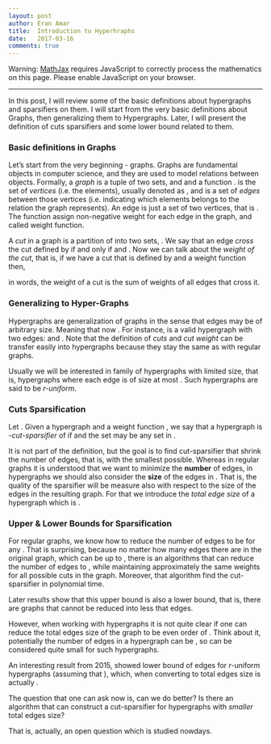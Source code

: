 ```yaml
---
layout: post
author: Eran Amar
title:  Introduction to Hyperhraphs
date:   2017-03-16
comments: true
---
```



<script type="math/tex">
\newcommand{\lyxlock}{}
</script>
<noscript>
<div class="warning">
Warning: <a href="http://www.mathjax.org/">MathJax</a> requires JavaScript to correctly process the mathematics on this page. Please enable JavaScript on your browser.
</div><hr>
</hr></noscript>


<div class="Unindented">
In this post, I will review some of the basic definitions about hypergraphs and sparsifiers on them. I will start from the very basic definitions about Graphs, then generalizing them to Hypergraphs. Later, I will present the definition of cuts sparsifiers and some lower bound related to them.
</div>
<h3 class="Subsubsection-">
<a class="toc" name="toc-Subsubsection--1"></a>Basic definitions in Graphs
</h3>
<div class="Unindented">
Let’s start from the very beginning - graphs. Graphs are fundamental objects in computer science, and they are used to model relations between objects. Formally, a <i>graph</i> <span class="MathJax_Preview"><script type="math/tex">
G=\left(V,E,w\right)
</script>
</span> is a tuple of two sets, <span class="MathJax_Preview"><script type="math/tex">
V
</script>
</span> and <span class="MathJax_Preview"><script type="math/tex">
E
</script>
</span> and a function <span class="MathJax_Preview"><script type="math/tex">
w
</script>
</span>. <span class="MathJax_Preview"><script type="math/tex">
V
</script>
</span> is the set of <i>vertices</i> (i.e. the elements), usually denoted as <span class="MathJax_Preview"><script type="math/tex">
\left[n\right]:=\left\{ 1,2,..,n\right\} 
</script>
</span>, and <span class="MathJax_Preview"><script type="math/tex">
E
</script>
</span> is a set of <i>edges</i> between those vertices (i.e. indicating which elements belongs to the relation the graph represents). An edge is just a set of two vertices, that is <span class="MathJax_Preview"><script type="math/tex">
e=\left\{ u,v\right\} \in E\subseteq\left\{ A\mid A\subseteq V,\:\:\left|A\right|=2\right\} 
</script>
</span>. The function <span class="MathJax_Preview"><script type="math/tex">
w:\:E\rightarrow\mathbb{R}_{\ge0}
</script>
</span> assign non-negative weight for each edge in the graph, and called weight function.
</div>
<div class="Indented">
A <i>cut</i> in a graph <span class="MathJax_Preview"><script type="math/tex">
G
</script>
</span> is a partition of <span class="MathJax_Preview"><script type="math/tex">
V
</script>
</span> into two sets, <span class="MathJax_Preview"><script type="math/tex">
\left(S,V\backslash S\right)
</script>
</span>. We say that an edge <span class="MathJax_Preview"><script type="math/tex">
e=\left\{ u,v\right\} 
</script>
</span> <i>cross</i> the cut defined by <span class="MathJax_Preview"><script type="math/tex">
S
</script>
</span> if and only if <span class="MathJax_Preview"><script type="math/tex">
S\cap e\ne\emptyset
</script>
</span> and <span class="MathJax_Preview"><script type="math/tex">
\left(V\backslash S\right)\cap e\ne\emptyset
</script>
</span>. Now we can talk about the <i>weight of the cut</i>, that is, if we have a cut that is defined by <span class="MathJax_Preview"><script type="math/tex">
S
</script>
</span> and a weight function <span class="MathJax_Preview"><script type="math/tex">
w
</script>
</span> then, <span class="MathJax_Preview">
<script type="math/tex;mode=display">

w_{G}\left(S\right)=\sum_{\begin{array}{c}
e\in E\\
e\cap S\notin\{\emptyset,e\}
\end{array}}w(e)

</script>
</span>
in words, the weight of a cut is the sum of weights of all edges that cross it.
</div>
<h3 class="Subsubsection-">
<a class="toc" name="toc-Subsubsection--2"></a>Generalizing to Hyper-Graphs
</h3>
<div class="Unindented">
Hypergraphs are generalization of graphs in the sense that edges may be of arbitrary size. Meaning that now <span class="MathJax_Preview"><script type="math/tex">
E\subseteq2^{V}\backslash\emptyset=\left\{ A\mid A\subseteq V,\:\:\left|A\right|>0\right\} 
</script>
</span>. For instance, <span class="MathJax_Preview"><script type="math/tex">
G=\left(\left[5\right],\left\{ \left\{ 4\right\} ,\left\{ 1,2,5\right\} \right\} \right)
</script>
</span> is a valid hypergraph with two edges: <span class="MathJax_Preview"><script type="math/tex">
\left\{ 4\right\} 
</script>
</span> and <span class="MathJax_Preview"><script type="math/tex">
\left\{ 1,2,5\right\} 
</script>
</span>. Note that the definition of <i>cuts</i> and <i>cut weight</i> can be transfer easily into hypergraphs because they stay the same as with regular graphs.
</div>
<div class="Indented">
Usually we will be interested in family of hypergraphs with limited size, that is, hypergraphs where each edge is of size at most <span class="MathJax_Preview"><script type="math/tex">
r
</script>
</span>. Such hypergraphs are said to be <i>r-uniform</i>.
</div>
<h3 class="Subsubsection-">
<a class="toc" name="toc-Subsubsection--3"></a>Cuts Sparsification 
</h3>
<div class="Unindented">
Let <span class="MathJax_Preview"><script type="math/tex">
\epsilon\in\left(0,1\right)
</script>
</span>. Given a hypergraph <span class="MathJax_Preview"><script type="math/tex">
H=\left(V,E\right)
</script>
</span> and a weight function <span class="MathJax_Preview"><script type="math/tex">
w
</script>
</span>, we say that a hypergraph <span class="MathJax_Preview"><script type="math/tex">
K=\left(V,E_{\epsilon},w\right)
</script>
</span> is <i><span class="MathJax_Preview"><script type="math/tex">
\epsilon
</script>
</span>-cut-sparsifier</i> of <span class="MathJax_Preview"><script type="math/tex">
H
</script>
</span> if <i><span class="MathJax_Preview">
<script type="math/tex;mode=display">

\forall S\subset V\qquad(1-\epsilon)\cdot w_{H}(S)\le w_{K}(S)\le(1+\epsilon)\cdot w_{H}(S)

</script>
</span>
</i>and the set <span class="MathJax_Preview"><script type="math/tex">
E_{\epsilon}
</script>
</span> may be any set in <span class="MathJax_Preview"><script type="math/tex">
2^{V}\backslash\emptyset
</script>
</span>.
</div>
<div class="Indented">
It is not part of the definition, but the goal is to find cut-sparsifier that shrink the number of edges, that is, with the smallest <span class="MathJax_Preview"><script type="math/tex">
\left|E_{\epsilon}\right|
</script>
</span> possible. Whereas in regular graphs it is understood that we want to minimize the <b>number</b> of edges, in hypergraphs we should also consider the <b>size</b> of the edges in <span class="MathJax_Preview"><script type="math/tex">
E_{\epsilon}
</script>
</span>. That is, the quality of the sparsifier will be measure also with respect to the size of the edges in the resulting graph. For that we introduce the <i>total edge size</i> of a hypergraph which is <span class="MathJax_Preview"><script type="math/tex">
\sum_{e\in E_{\epsilon}}\left|e\right|
</script>
</span>.
</div>
<h3 class="Subsubsection-">
<a class="toc" name="toc-Subsubsection--4"></a>Upper &amp; Lower Bounds for Sparsification
</h3>
<div class="Unindented">
For regular graphs, we know how to reduce the number of edges to be <span class="MathJax_Preview"><script type="math/tex">
\mathcal{O}\left(n/\epsilon^{2}\right)
</script>
</span> for any <span class="MathJax_Preview"><script type="math/tex">
\epsilon\in\left(0,1\right)
</script>
</span>. That is surprising, because no matter how many edges there are in the original graph, which can be up to <span class="MathJax_Preview"><script type="math/tex">
n^{2}
</script>
</span>, there is an algorithms that can reduce the number of edges to <span class="MathJax_Preview"><script type="math/tex">
\mathcal{O}\left(n/\epsilon^{2}\right)
</script>
</span>, while maintaining approximately the same weights for all possible cuts in the graph. Moreover, that algorithm find the cut-sparsifier in polynomial time. 
</div>
<div class="Indented">
Later results show that this upper bound is also a lower bound, that is, there are graphs that cannot be reduced into less that <span class="MathJax_Preview"><script type="math/tex">
\mathcal{O}\left(n/\epsilon^{2}\right)
</script>
</span> edges.
</div>
<div class="Indented">
However, when working with hypergraphs it is not quite clear if one can reduce the total edges size of the graph to be even order of <span class="MathJax_Preview"><script type="math/tex">
n^{2}
</script>
</span>. Think about it, potentially the number of edges in a hypergraph can be <span class="MathJax_Preview"><script type="math/tex">
2^{n}
</script>
</span>, so <span class="MathJax_Preview"><script type="math/tex">
n^{2}
</script>
</span> can be considered quite small for such hypergraphs. 
</div>
<div class="Indented">
An interesting result from 2015, showed lower bound of <span class="MathJax_Preview"><script type="math/tex">
O(\epsilon^{-2}n\cdot r)
</script>
</span> edges for <i>r-</i>uniform hypergraphs (assuming that <span class="MathJax_Preview"><script type="math/tex">
r>\log\left(n\right)
</script>
</span>), which, when converting to total edges size is actually <span class="MathJax_Preview"><script type="math/tex">
O(\epsilon^{-2}n\cdot r^{2})
</script>
</span>. 
</div>
<div class="Indented">
The question that one can ask now is, can we do better? Is there an algorithm that can construct a cut-sparsifier for hypergraphs with <i>smaller</i> total edges size?
</div>
<div class="Indented">
That is, actually, an open question which is studied nowdays.
</div>
